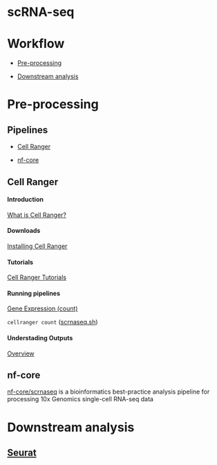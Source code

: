 # scRNA-seq
# Workflow
- [Pre-processing](#pre-processing)

- [Downstream analysis](#downstream-analysis)
# Pre-processing
## Pipelines
- [Cell Ranger](#cell-ranger)

- [nf-core](#nf-core)
## Cell Ranger
#### Introduction
[What is Cell Ranger?](https://support.10xgenomics.com/single-cell-gene-expression/software/pipelines/latest/what-is-cell-ranger)

#### Downloads
[Installing Cell Ranger](https://support.10xgenomics.com/single-cell-gene-expression/software/pipelines/latest/installation)

#### Tutorials
[Cell Ranger Tutorials](https://support.10xgenomics.com/single-cell-gene-expression/software/pipelines/latest/using/tutorials)

#### Running pipelines
[Gene Expression (count)](https://support.10xgenomics.com/single-cell-gene-expression/software/pipelines/latest/using/count)

`cellranger count` ([scrnaseq.sh](https://github.com/uninchan/barbierilab/blob/main/scRNA-seq/scrnaseq.sh))
#### Understading Outputs
[Overview](https://support.10xgenomics.com/single-cell-gene-expression/software/pipelines/latest/using/count)

## nf-core
[nf-core/scrnaseq](https://nf-co.re/scrnaseq/2.4.1) is a bioinformatics best-practice analysis pipeline for processing 10x Genomics single-cell RNA-seq data

# Downstream analysis
## [Seurat](https://satijalab.org/seurat/)
